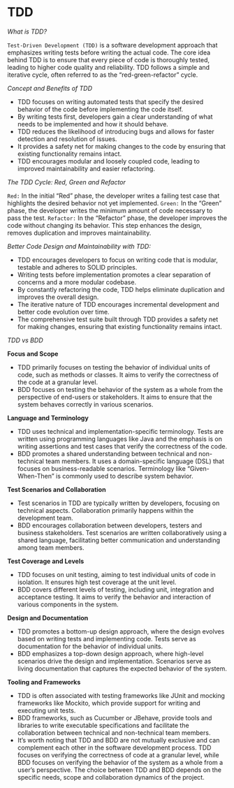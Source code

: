 # TDD

*What is TDD?*

`Test-Driven Development (TDD)` is a software development approach that emphasizes writing tests before writing the actual code. The core idea behind TDD is to ensure that every piece of code is thoroughly tested, leading to higher code quality and reliability. TDD follows a simple and iterative cycle, often referred to as the “red-green-refactor” cycle.

*Concept and Benefits of TDD*

- TDD focuses on writing automated tests that specify the desired behavior of the code before implementing the code itself.
- By writing tests first, developers gain a clear understanding of what needs to be implemented and how it should behave.
- TDD reduces the likelihood of introducing bugs and allows for faster detection and resolution of issues.
- It provides a safety net for making changes to the code by ensuring that existing functionality remains intact.
- TDD encourages modular and loosely coupled code, leading to improved maintainability and easier refactoring.

*The TDD Cycle: Red, Green and Refactor*

`Red:` In the initial “Red” phase, the developer writes a failing test case that highlights the desired behavior not yet implemented.
`Green:` In the “Green” phase, the developer writes the minimum amount of code necessary to pass the test.
`Refactor:` In the “Refactor” phase, the developer improves the code without changing its behavior. This step enhances the design, removes duplication and improves maintainability.

*Better Code Design and Maintainability with TDD:*

- TDD encourages developers to focus on writing code that is modular, testable and adheres to SOLID principles.
- Writing tests before implementation promotes a clear separation of concerns and a more modular codebase.
- By constantly refactoring the code, TDD helps eliminate duplication and improves the overall design.
- The iterative nature of TDD encourages incremental development and better code evolution over time.
- The comprehensive test suite built through TDD provides a safety net for making changes, ensuring that existing functionality remains intact.

*TDD vs BDD*

**Focus and Scope**

- TDD primarily focuses on testing the behavior of individual units of code, such as methods or classes. It aims to verify the correctness of the code at a granular level.
- BDD focuses on testing the behavior of the system as a whole from the perspective of end-users or stakeholders. It aims to ensure that the system behaves correctly in various scenarios.

**Language and Terminology**
- TDD uses technical and implementation-specific terminology. Tests are written using programming languages like Java and the emphasis is on writing assertions and test cases that verify the correctness of the code.
- BDD promotes a shared understanding between technical and non-technical team members. It uses a domain-specific language (DSL) that focuses on business-readable scenarios. Terminology like “Given-When-Then” is commonly used to describe system behavior.

**Test Scenarios and Collaboration**

- Test scenarios in TDD are typically written by developers, focusing on technical aspects. Collaboration primarily happens within the development team.
- BDD encourages collaboration between developers, testers and business stakeholders. Test scenarios are written collaboratively using a shared language, facilitating better communication and understanding among team members.

**Test Coverage and Levels**

- TDD focuses on unit testing, aiming to test individual units of code in isolation. It ensures high test coverage at the unit level.
- BDD covers different levels of testing, including unit, integration and acceptance testing. It aims to verify the behavior and interaction of various components in the system.

**Design and Documentation**

- TDD promotes a bottom-up design approach, where the design evolves based on writing tests and implementing code. Tests serve as documentation for the behavior of individual units.
- BDD emphasizes a top-down design approach, where high-level scenarios drive the design and implementation. Scenarios serve as living documentation that captures the expected behavior of the system.

**Tooling and Frameworks**

- TDD is often associated with testing frameworks like JUnit and mocking frameworks like Mockito, which provide support for writing and executing unit tests.
- BDD frameworks, such as Cucumber or JBehave, provide tools and libraries to write executable specifications and facilitate the collaboration between technical and non-technical team members.
- It’s worth noting that TDD and BDD are not mutually exclusive and can complement each other in the software development process. TDD focuses on verifying the correctness of code at a granular level, while BDD focuses on verifying the behavior of the system as a whole from a user’s perspective. The choice between TDD and BDD depends on the specific needs, scope and collaboration dynamics of the project.


